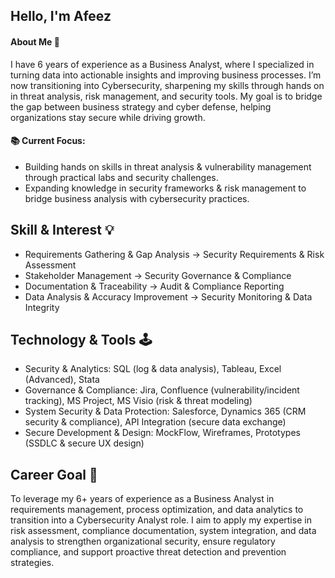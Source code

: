 ## Hello, I'm Afeez



#### About Me 💼
 I have 6 years of experience as a Business Analyst, where I specialized in turning data into actionable insights and improving business processes. I’m now transitioning into Cybersecurity, sharpening my skills through hands on in threat analysis, risk management, and security tools. My goal is to bridge the gap between business strategy and cyber defense, helping organizations stay secure while driving growth. 


#### 📚 Current Focus:
- Building hands on skills in threat analysis & vulnerability management through practical labs and security challenges.
- Expanding knowledge in security frameworks & risk management to bridge business analysis with cybersecurity practices.


## Skill & Interest 💡
- Requirements Gathering & Gap Analysis → Security Requirements & Risk Assessment
- Stakeholder Management → Security Governance & Compliance
- Documentation & Traceability → Audit & Compliance Reporting
- Data Analysis & Accuracy Improvement → Security Monitoring & Data Integrity

## Technology & Tools 🕹️
- Security & Analytics: SQL (log & data analysis), Tableau, Excel (Advanced), Stata
- Governance & Compliance: Jira, Confluence (vulnerability/incident tracking), MS Project, MS Visio (risk & threat modeling)
- System Security & Data Protection: Salesforce, Dynamics 365 (CRM security & compliance), API Integration (secure data exchange)
- Secure Development & Design: MockFlow, Wireframes, Prototypes (SSDLC & secure UX design)

## Career Goal 🎯
To leverage my 6+ years of experience as a Business Analyst in requirements management, process optimization, and data analytics to transition into a Cybersecurity Analyst role. I aim to apply my expertise in risk assessment, compliance documentation, system integration, and data analysis to strengthen organizational security, ensure regulatory compliance, and support proactive threat detection and prevention strategies.

